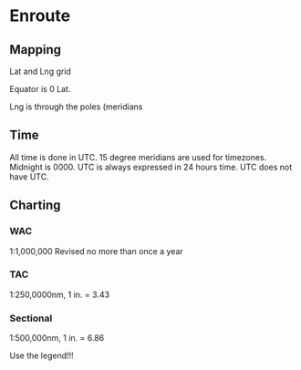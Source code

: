 Enroute
=======

Mapping
-------

Lat and Lng grid

Equator is 0 Lat.

Lng is through the poles (meridians

Time
----

All time is done in UTC.  15 degree meridians are used for timezones.
Midnight is 0000. UTC is always expressed in 24 hours time.  UTC does not have UTC.


Charting
--------

### WAC
1:1,000,000
Revised no more than once a year

### TAC
1:250,0000nm, 1 in. = 3.43

### Sectional
1:500,000nm, 1 in. = 6.86

Use the legend!!!
